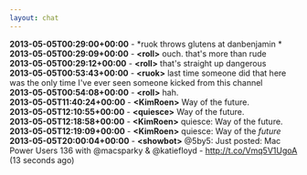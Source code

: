 ```yaml
---
layout: chat
---
```

**2013-05-05T00:29:00+00:00** - *ruok throws glutens at danbenjamin *  
**2013-05-05T00:29:09+00:00** - **&lt;roll&gt;** ouch. that's more than rude  
**2013-05-05T00:29:12+00:00** - **&lt;roll&gt;** that's straight up dangerous  
**2013-05-05T00:53:43+00:00** - **&lt;ruok&gt;** last time someone did that here was the only time I've ever seen someone kicked from this channel  
**2013-05-05T00:54:08+00:00** - **&lt;roll&gt;** hah.  
**2013-05-05T11:40:24+00:00** - **&lt;KimRoen&gt;** Way of the future.  
**2013-05-05T12:10:55+00:00** - **&lt;quiesce&gt;** Way of the future.  
**2013-05-05T12:18:58+00:00** - **&lt;KimRoen&gt;** quiesce: Way of the future.  
**2013-05-05T12:19:09+00:00** - **&lt;KimRoen&gt;** quiesce: Way of the *future*  
**2013-05-05T20:00:04+00:00** - **&lt;showbot&gt;** @5by5: Just posted: Mac Power Users 136 with @macsparky &amp; @katiefloyd - http://t.co/Vmq5V1UgoA (13 seconds ago)  
